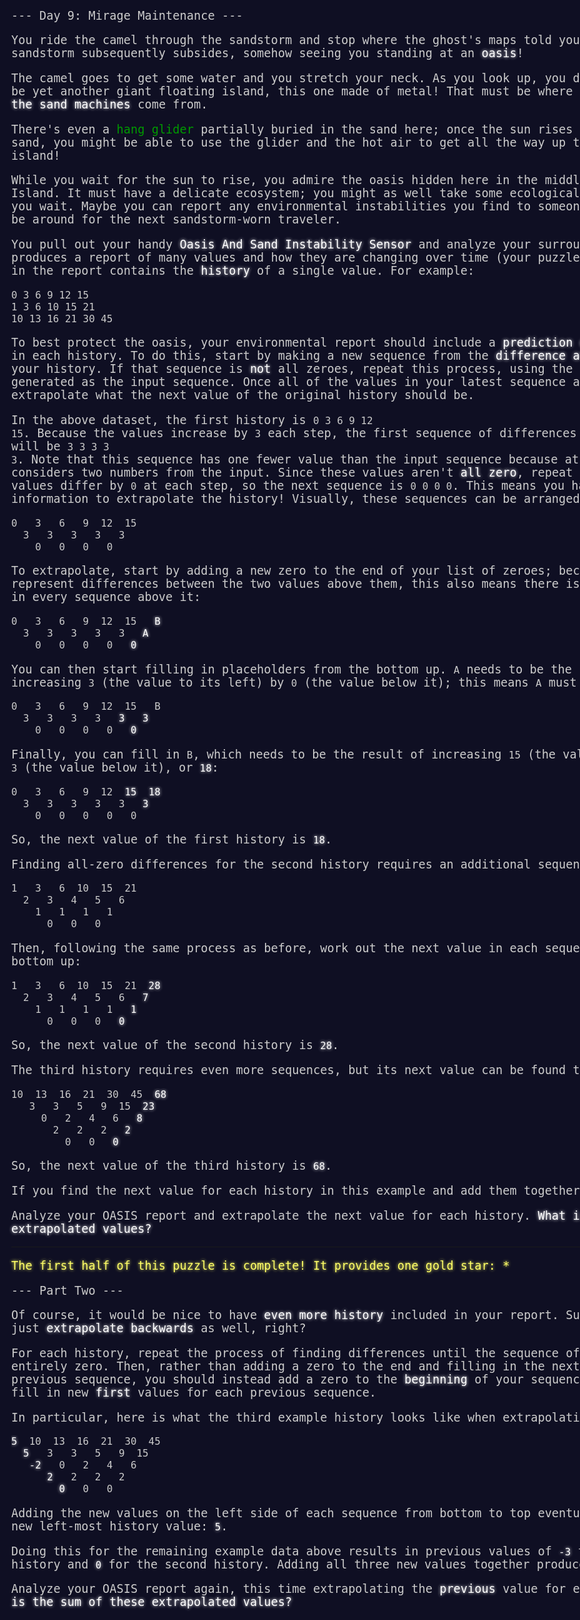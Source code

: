 --- Day 9: Mirage Maintenance ---

You ride the camel through the sandstorm and stop where the ghost's maps told you to stop. <span title="The sound of a sandstorm slowly settling.">The sandstorm subsequently subsides, somehow seeing you standing at an <em>oasis</em>!</span>

The camel goes to get some water and you stretch your neck. As you look up, you discover what must be yet another giant floating island, this one made of metal! That must be where the <em>parts to fix the sand machines</em> come from.

There's even a [hang glider](https://en.wikipedia.org/wiki/Hang_gliding) partially buried in the sand here; once the sun rises and heats up the sand, you might be able to use the glider and the hot air to get all the way up to the metal island!

While you wait for the sun to rise, you admire the oasis hidden here in the middle of Desert Island. It must have a delicate ecosystem; you might as well take some ecological readings while you wait. Maybe you can report any environmental instabilities you find to someone so the oasis can be around for the next sandstorm-worn traveler.

You pull out your handy <em>Oasis And Sand Instability Sensor</em> and analyze your surroundings. The OASIS produces a report of many values and how they are changing over time (your puzzle input). Each line in the report contains the <em>history</em> of a single value. For example:

```
0 3 6 9 12 15
1 3 6 10 15 21
10 13 16 21 30 45
```

To best protect the oasis, your environmental report should include a <em>prediction of the next value</em> in each history. To do this, start by making a new sequence from the <em>difference at each step</em> of your history. If that sequence is <em>not</em> all zeroes, repeat this process, using the sequence you just generated as the input sequence. Once all of the values in your latest sequence are zeroes, you can extrapolate what the next value of the original history should be.

In the above dataset, the first history is <code>0 3 6 9 12 15</code>. Because the values increase by <code>3</code> each step, the first sequence of differences that you generate will be <code>3 3 3 3 3</code>. Note that this sequence has one fewer value than the input sequence because at each step it considers two numbers from the input. Since these values aren't <em>all zero</em>, repeat the process: the values differ by <code>0</code> at each step, so the next sequence is <code>0 0 0 0</code>. This means you have enough information to extrapolate the history! Visually, these sequences can be arranged like this:

```
0   3   6   9  12  15
  3   3   3   3   3
    0   0   0   0
```

To extrapolate, start by adding a new zero to the end of your list of zeroes; because the zeroes represent differences between the two values above them, this also means there is now a placeholder in every sequence above it:

<pre><code>0   3   6   9  12  15   <em>B</em>
  3   3   3   3   3   <em>A</em>
    0   0   0   0   <em>0</em>
</code></pre>

You can then start filling in placeholders from the bottom up. <code>A</code> needs to be the result of increasing <code>3</code> (the value to its left) by <code>0</code> (the value below it); this means <code>A</code> must be <code><em>3</em></code>:

<pre><code>0   3   6   9  12  15   B
  3   3   3   3   <em>3</em>   <em>3</em>
    0   0   0   0   <em>0</em>
</code></pre>

Finally, you can fill in <code>B</code>, which needs to be the result of increasing <code>15</code> (the value to its left) by <code>3</code> (the value below it), or <code><em>18</em></code>:

<pre><code>0   3   6   9  12  <em>15</em>  <em>18</em>
  3   3   3   3   3   <em>3</em>
    0   0   0   0   0
</code></pre>

So, the next value of the first history is <code><em>18</em></code>.

Finding all-zero differences for the second history requires an additional sequence:

<pre><code>1   3   6  10  15  21
  2   3   4   5   6
    1   1   1   1
      0   0   0
</code></pre>

Then, following the same process as before, work out the next value in each sequence from the bottom up:

<pre><code>1   3   6  10  15  21  <em>28</em>
  2   3   4   5   6   <em>7</em>
    1   1   1   1   <em>1</em>
      0   0   0   <em>0</em>
</code></pre>

So, the next value of the second history is <code><em>28</em></code>.

The third history requires even more sequences, but its next value can be found the same way:

<pre><code>10  13  16  21  30  45  <em>68</em>
   3   3   5   9  15  <em>23</em>
     0   2   4   6   <em>8</em>
       2   2   2   <em>2</em>
         0   0   <em>0</em>
</code></pre>

So, the next value of the third history is <code><em>68</em></code>.

If you find the next value for each history in this example and add them together, you get <code><em>114</em></code>.

Analyze your OASIS report and extrapolate the next value for each history. <em>What is the sum of these extrapolated values?</em>

---
<em class="day-success">The first half of this puzzle is complete! It provides one gold star: *</em>

--- Part Two ---

Of course, it would be nice to have <em>even more history</em> included in your report. Surely it's safe to just <em>extrapolate backwards</em> as well, right?

For each history, repeat the process of finding differences until the sequence of differences is entirely zero. Then, rather than adding a zero to the end and filling in the next values of each previous sequence, you should instead add a zero to the <em>beginning</em> of your sequence of zeroes, then fill in new <em>first</em> values for each previous sequence.

In particular, here is what the third example history looks like when extrapolating back in time:

<pre><code><em>5</em>  10  13  16  21  30  45
  <em>5</em>   3   3   5   9  15
   <em>-2</em>   0   2   4   6
      <em>2</em>   2   2   2
        <em>0</em>   0   0
</code></pre>

Adding the new values on the left side of each sequence from bottom to top eventually reveals the new left-most history value: <code><em>5</em></code>.

Doing this for the remaining example data above results in previous values of <code><em>-3</em></code> for the first history and <code><em>0</em></code> for the second history. Adding all three new values together produces <code><em>2</em></code>.

Analyze your OASIS report again, this time extrapolating the <em>previous</em> value for each history. <em>What is the sum of these extrapolated values?</em>


<style>
body{
background: #0f0f23;
color: #cccccc;
font-family: "Source Code Pro", monospace;
font-weight: 300;
font-size: 14pt;
min-width: 60em;
}
.star, .day-success {
color: #ffff66;
font-style: normal;
text-shadow: 0 0 5px #ffff66;
}
em {
color: #ffffff;
font-style: normal;
text-shadow: 0 0 5px #ffffff;
}
a {
text-decoration: none;
color: #009900;
}
</style>